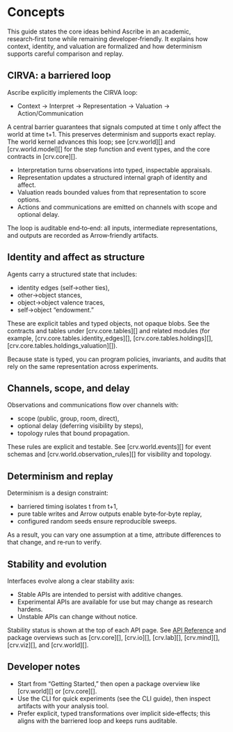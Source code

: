 # Concepts

This guide states the core ideas behind Ascribe in an academic, research‑first tone while remaining developer‑friendly. It explains how context, identity, and valuation are formalized and how determinism supports careful comparison and replay.

## CIRVA: a barriered loop

Ascribe explicitly implements the CIRVA loop:

- Context → Interpret → Representation → Valuation → Action/Communication

A central barrier guarantees that signals computed at time t only affect the world at time t+1. This preserves determinism and supports exact replay. The world kernel advances this loop; see [crv.world][] and [crv.world.model][] for the step function and event types, and the core contracts in [crv.core][].

- Interpretation turns observations into typed, inspectable appraisals.
- Representation updates a structured internal graph of identity and affect.
- Valuation reads bounded values from that representation to score options.
- Actions and communications are emitted on channels with scope and optional delay.

The loop is auditable end‑to‑end: all inputs, intermediate representations, and outputs are recorded as Arrow‑friendly artifacts.

## Identity and affect as structure

Agents carry a structured state that includes:

- identity edges (self→other ties),
- other→object stances,
- object→object valence traces,
- self→object “endowment.”

These are explicit tables and typed objects, not opaque blobs. See the contracts and tables under [crv.core.tables][] and related modules (for example, [crv.core.tables.identity_edges][], [crv.core.tables.holdings][], [crv.core.tables.holdings_valuation][]).

Because state is typed, you can program policies, invariants, and audits that rely on the same representation across experiments.

## Channels, scope, and delay

Observations and communications flow over channels with:

- scope (public, group, room, direct),
- optional delay (deferring visibility by steps),
- topology rules that bound propagation.

These rules are explicit and testable. See [crv.world.events][] for event schemas and [crv.world.observation_rules][] for visibility and topology.

## Determinism and replay

Determinism is a design constraint:

- barriered timing isolates t from t+1,
- pure table writes and Arrow outputs enable byte‑for‑byte replay,
- configured random seeds ensure reproducible sweeps.

As a result, you can vary one assumption at a time, attribute differences to that change, and re‑run to verify.

## Stability and evolution

Interfaces evolve along a clear stability axis:

- Stable APIs are intended to persist with additive changes.
- Experimental APIs are available for use but may change as research hardens.
- Unstable APIs can change without notice.

Stability status is shown at the top of each API page. See [API Reference](../api/index.md) and package overviews such as [crv.core][], [crv.io][], [crv.lab][], [crv.mind][], [crv.viz][], and [crv.world][].

## Developer notes

- Start from “Getting Started,” then open a package overview like [crv.world][] or [crv.core][].
- Use the CLI for quick experiments (see the CLI guide), then inspect artifacts with your analysis tool.
- Prefer explicit, typed transformations over implicit side‑effects; this aligns with the barriered loop and keeps runs auditable.

